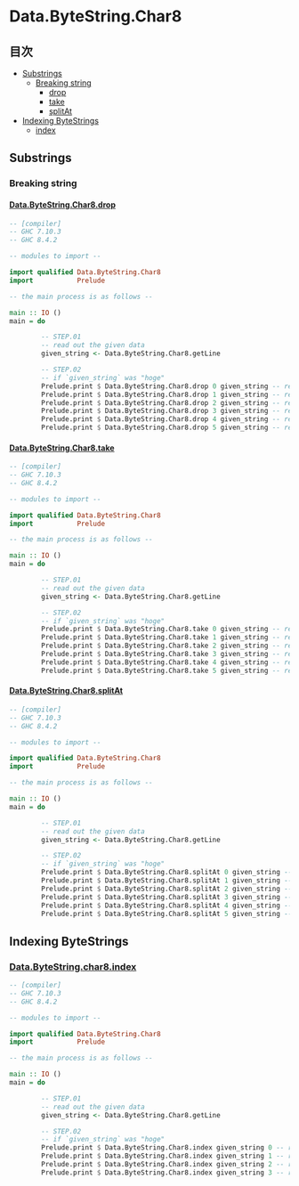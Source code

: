 # Data.ByteString.Char8 #

## 目次 ##

* [Substrings](#Substrings)
  * [Breaking string](#Breaking-string)
    * [drop](#Data.ByteString.Char8.drop)
    * [take](#Data.ByteString.Char8.take)
    * [splitAt](#Data.ByteString.Char8.splitAt)
* [Indexing ByteStrings](#Indexing-ByteStrings)
  * [index](#Data.ByteString.Char8.index)


## Substrings ##

### Breaking string ###

#### [Data.ByteString.Char8.drop](http://hackage.haskell.org/package/bytestring-0.10.8.2/docs/Data-ByteString-Char8.html#g:12) ####

~~~Haskell
-- [compiler]
-- GHC 7.10.3
-- GHC 8.4.2

-- modules to import --

import qualified Data.ByteString.Char8
import           Prelude

-- the main process is as follows --

main :: IO ()
main = do

        -- STEP.01
        -- read out the given data
        given_string <- Data.ByteString.Char8.getLine

        -- STEP.02
        -- if `given_string` was "hoge"
        Prelude.print $ Data.ByteString.Char8.drop 0 given_string -- returns : "hoge"
        Prelude.print $ Data.ByteString.Char8.drop 1 given_string -- returns : "oge"
        Prelude.print $ Data.ByteString.Char8.drop 2 given_string -- returns : "ge"
        Prelude.print $ Data.ByteString.Char8.drop 3 given_string -- returns : "e"
        Prelude.print $ Data.ByteString.Char8.drop 4 given_string -- returns : ""
        Prelude.print $ Data.ByteString.Char8.drop 5 given_string -- returns : ""
~~~

#### [Data.ByteString.Char8.take](http://hackage.haskell.org/package/bytestring-0.10.8.2/docs/Data-ByteString-Char8.html#g:12) ####

~~~Haskell
-- [compiler]
-- GHC 7.10.3
-- GHC 8.4.2

-- modules to import --

import qualified Data.ByteString.Char8
import           Prelude

-- the main process is as follows --

main :: IO ()
main = do

        -- STEP.01
        -- read out the given data
        given_string <- Data.ByteString.Char8.getLine

        -- STEP.02
        -- if `given_string` was "hoge"
        Prelude.print $ Data.ByteString.Char8.take 0 given_string -- returns : ""
        Prelude.print $ Data.ByteString.Char8.take 1 given_string -- returns : "h"
        Prelude.print $ Data.ByteString.Char8.take 2 given_string -- returns : "ho"
        Prelude.print $ Data.ByteString.Char8.take 3 given_string -- returns : "hog"
        Prelude.print $ Data.ByteString.Char8.take 4 given_string -- returns : "hoge"
        Prelude.print $ Data.ByteString.Char8.take 5 given_string -- returns : "hoge"
~~~

#### [Data.ByteString.Char8.splitAt](http://hackage.haskell.org/package/bytestring-0.10.8.2/docs/Data-ByteString-Char8.html#g:12) ####

~~~Haskell
-- [compiler]
-- GHC 7.10.3
-- GHC 8.4.2

-- modules to import --

import qualified Data.ByteString.Char8
import           Prelude

-- the main process is as follows --

main :: IO ()
main = do

        -- STEP.01
        -- read out the given data
        given_string <- Data.ByteString.Char8.getLine

        -- STEP.02
        -- if `given_string` was "hoge"
        Prelude.print $ Data.ByteString.Char8.splitAt 0 given_string -- returns : ("","hoge")
        Prelude.print $ Data.ByteString.Char8.splitAt 1 given_string -- returns : ("h","oge")
        Prelude.print $ Data.ByteString.Char8.splitAt 2 given_string -- returns : ("ho","ge")
        Prelude.print $ Data.ByteString.Char8.splitAt 3 given_string -- returns : ("hog","e")
        Prelude.print $ Data.ByteString.Char8.splitAt 4 given_string -- returns : ("hoge","")
        Prelude.print $ Data.ByteString.Char8.splitAt 5 given_string -- returns : ("hoge","")
~~~

## Indexing ByteStrings ##

### [Data.ByteString.char8.index](http://hackage.haskell.org/package/bytestring-0.10.8.2/docs/Data-ByteString-Char8.html#g:20) ###

~~~Haskell
-- [compiler]
-- GHC 7.10.3
-- GHC 8.4.2

-- modules to import --

import qualified Data.ByteString.Char8
import           Prelude

-- the main process is as follows --

main :: IO ()
main = do

        -- STEP.01
        -- read out the given data
        given_string <- Data.ByteString.Char8.getLine

        -- STEP.02
        -- if `given_string` was "hoge"
        Prelude.print $ Data.ByteString.Char8.index given_string 0 -- returns : 'h'
        Prelude.print $ Data.ByteString.Char8.index given_string 1 -- returns : 'o'
        Prelude.print $ Data.ByteString.Char8.index given_string 2 -- returns : 'g'
        Prelude.print $ Data.ByteString.Char8.index given_string 3 -- returns : 'e'
~~~

<!-- EOF -->
